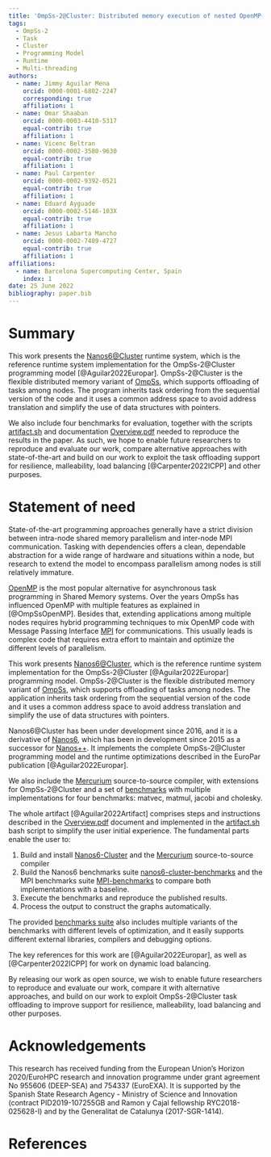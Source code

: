 ```yaml
---
title: 'OmpSs-2@Cluster: Distributed memory execution of nested OpenMP-style tasks'
tags:
  - OmpSs-2
  - Task
  - Cluster
  - Programming Model
  - Runtime
  - Multi-threading
authors:
  - name: Jimmy Aguilar Mena
    orcid: 0000-0001-6802-2247
    corresponding: true
    affiliation: 1
  - name: Omar Shaaban
    orcid: 0000-0003-4410-5317
    equal-contrib: true
    affiliation: 1
  - name: Vicenc Beltran
    orcid: 0000-0002-3580-9630
    equal-contrib: true
    affiliation: 1
  - name: Paul Carpenter
    orcid: 0000-0002-9392-0521
    equal-contrib: true
    affiliation: 1
  - name: Eduard Ayguade
    orcid: 0000-0002-5146-103X
    equal-contrib: true
    affiliation: 1
  - name: Jesus Labarta Mancho
    orcid: 0000-0002-7489-4727
    equal-contrib: true
    affiliation: 1
affiliations:
  - name: Barcelona Supercomputing Center, Spain
    index: 1
date: 25 June 2022
bibliography: paper.bib
---
```


# Summary

This work presents the
[Nanos6@Cluster](https://github.com/bsc-pm/ompss-2-cluster-releases)
runtime system, which is the reference runtime system implementation
for the OmpSs-2@Cluster programming model [@Aguilar2022Europar].
OmpSs-2@Cluster is the flexible distributed memory variant of
[OmpSs](https://pm.bsc.es/ftp/ompss-2/doc/spec/), which supports
offloading of tasks among nodes. The program inherits task ordering
from the sequential version of the code and it uses a common address
space to avoid address translation and simplify the use of data
structures with pointers.

We also include four benchmarks for evaluation, together with the
scripts
[artifact.sh](https://github.com/Ergus/PaperOmpSs-ClustersArtifact/blob/master/artifact.sh)
and documentation
[Overview.pdf](https://github.com/Ergus/PaperOmpSs-ClustersArtifact/releases/download/v1.0/Overview.pdf)
needed to reproduce the results in the paper. As such, we hope to
enable future researchers to reproduce and evaluate our work, compare
alternative approaches with state-of-the-art and build on our work to
exploit the task offloading support for resilience, malleability, load
balancing [@Carpenter2022ICPP] and other purposes.

# Statement of need

State-of-the-art programming approaches generally have a strict
division between intra-node shared memory parallelism and inter-node
MPI communication.  Tasking with dependencies offers a clean,
dependable abstraction for a wide range of hardware and situations
within a node, but research to extend the model to encompass
parallelism among nodes is still relatively immature.

[OpenMP](https://www.openmp.org/specifications/) is the most popular
alternative for asynchronous task programming in Shared Memory
systems. Over the years OmpSs has influenced OpenMP with multiple
features as explained in [@OmpSsOpenMP]. Besides that, extending
applications among multiple nodes requires hybrid programming
techniques to mix OpenMP code with Message Passing Interface
[MPI](https://www.mpi-forum.org/) for communications. This usually
leads is complex code that requires extra effort to maintain and
optimize the different levels of parallelism.

This work presents
[Nanos6@Cluster](https://github.com/bsc-pm/ompss-2-cluster-releases),
which is the reference runtime system implementation for the
OmpSs-2@Cluster [@Aguilar2022Europar] programming model.
OmpSs-2@Cluster is the flexible distributed memory variant of
[OmpSs](https://pm.bsc.es/ftp/ompss-2/doc/spec/), which supports
offloading of tasks among nodes. The application inherits task
ordering from the sequential version of the code and it uses a common
address space to avoid address translation and simplify the use of
data structures with pointers.

Nanos6@Cluster has been under development since 2016, and it is a
derivative of [Nanos6](https://github.com/bsc-pm/nanos6), which has
been in development since 2015 as a successor for
[Nanos++](https://pm.bsc.es/nanox). It implements the complete
OmpSs-2@Cluster programming model and the runtime optimizations
described in the EuroPar publication [@Aguilar2022Europar].

We also include the [Mercurium](https://github.com/bsc-pm/mcxx)
source-to-source compiler, with extensions for OmpSs-2@Cluster and a
set of [benchmarks](https://github.com/Ergus/nanos-cluster-benchmarks)
with multiple implementations for four benchmarks: matvec, matmul,
jacobi and cholesky.

The whole artifact [@Aguilar2022Artifact] comprises steps and
instructions described in the
[Overview.pdf](https://github.com/Ergus/PaperOmpSs-ClustersArtifact/releases/download/v1.0/Overview.pdf)
document and implemented in the
[artifact.sh](https://github.com/Ergus/PaperOmpSs-ClustersArtifact/blob/master/artifact.sh)
bash script to simplify the user initial experience.  The fundamental
parts enable the user to:

1. Build and install
   [Nanos6-Cluster](https://github.com/bsc-pm/nanos6-cluster) and the
   [Mercurium](https://github.com/bsc-pm/mcxx) source-to-source
   compiler
2. Build the Nanos6 benchmarks suite
   [nanos6-cluster-benchmarks](https://github.com/Ergus/nanos-cluster-benchmarks)
   and the MPI benchmarks suite
   [MPI-benchmarks](https://github.com/Ergus/MPI_Benchmarks) to
   compare both implementations with a baseline.
3. Execute the benchmarks and reproduce the published results.
4. Process the output to construct the graphs automatically.

The provided [benchmarks
suite](https://github.com/Ergus/nanos-cluster-benchmarks) also
includes multiple variants of the benchmarks with different levels of
optimization, and it easily supports different external libraries,
compilers and debugging options.

The key references for this work are [@Aguilar2022Europar], as well as
[@Carpenter2022ICPP] for work on dynamic load balancing.

By releasing our work as open source, we wish to enable future
researchers to reproduce and evaluate our work, compare it with
alternative approaches, and build on our work to exploit
OmpSs-2@Cluster task offloading to improve support for resilience,
malleability, load balancing and other purposes.

# Acknowledgements

This research has received funding from the European Union’s Horizon
2020/EuroHPC research and innovation programme under grant agreement
No 955606 (DEEP-SEA) and 754337 (EuroEXA). It is supported by the
Spanish State Research Agency - Ministry of Science and Innovation
(contract PID2019-107255GB and Ramon y Cajal fellowship
RYC2018-025628-I) and by the Generalitat de Catalunya (2017-SGR-1414).


# References
